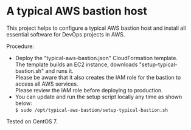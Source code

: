 # A typical AWS bastion host
This project helps to configure a typical AWS bastion host and install all essential software for DevOps projects in AWS.

Procedure:
* Deploy the "typical-aws-bastion.json" CloudFormation template. \
The template builds an EC2 instance, downloads "setup-typical-bastion.sh" and runs it. \
Please be aware that it also creates the IAM role for the bastion to access all AWS services. \
Please review the IAM role before deploying to production. 
* You can update and run the setup script locally any time as shown below: \
``` $ sudo /opt/typical-aws-bastion/setup-typical-bastion.sh ```

Tested on CentOS 7.
